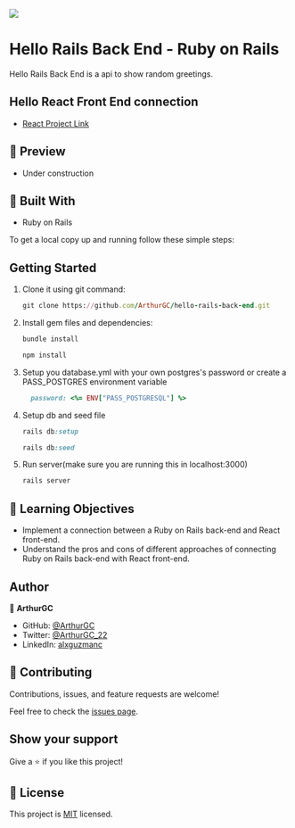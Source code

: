 ![](https://img.shields.io/badge/Microverse-blueviolet)
# Hello Rails Back End - Ruby on Rails

Hello Rails Back End is a api to show random greetings.

## Hello React Front End connection
- [React Project Link](https://github.com/ArthurGC/Hello-React-front-end)
## :hammer: Preview

- Under construction

## :hammer: Built With

- Ruby on Rails

To get a local copy up and running follow these simple steps:

## Getting Started

1. Clone it using git command:
      ```ruby
      git clone https://github.com/ArthurGC/hello-rails-back-end.git
      ```

2. Install gem files and dependencies:
      ```ruby
      bundle install
      ```
      ```ruby
      npm install
      ```
3. Setup you database.yml with your own postgres's password or create a PASS_POSTGRES environment variable 
      ```ruby
        password: <%= ENV["PASS_POSTGRESQL"] %>
      ```
4. Setup db and seed file
      ```ruby
      rails db:setup
      ```
      ```ruby
      rails db:seed
      ```
5. Run server(make sure you are running this in localhost:3000)
      ```ruby
      rails server
      ```

## :blue_book: Learning Objectives

- Implement a connection between a Ruby on Rails back-end and React front-end.
- Understand the pros and cons of different approaches of connecting Ruby on Rails back-end with React front-end.

## Author

👤 **ArthurGC**

- GitHub: [@ArthurGC](https://github.com/ArthurGC)
- Twitter: [@ArthurGC_22](https://twitter.com/ArthurGC_22)
- LinkedIn: [alxguzmanc](https://www.linkedin.com/in/alxguzmanc/)

## 🤝 Contributing

Contributions, issues, and feature requests are welcome!

Feel free to check the [issues page](https://github.com/ArthurGC/hello-rails-back-end/issues).

## Show your support

Give a ⭐️ if you like this project!

## 📝 License

This project is [MIT](LICENSE) licensed.

